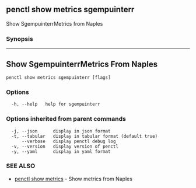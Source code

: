 ## penctl show metrics sgempuinterr

Show SgempuinterrMetrics from Naples

### Synopsis



---------------------------------
 Show SgempuinterrMetrics From Naples 
---------------------------------


```
penctl show metrics sgempuinterr [flags]
```

### Options

```
  -h, --help   help for sgempuinterr
```

### Options inherited from parent commands

```
  -j, --json      display in json format
  -t, --tabular   display in tabular format (default true)
      --verbose   display penctl debug log
  -v, --version   display version of penctl
  -y, --yaml      display in yaml format
```

### SEE ALSO
* [penctl show metrics](penctl_show_metrics.md)	 - Show metrics from Naples

